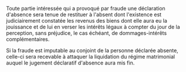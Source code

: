   
 Toute partie intéressée qui a provoqué par fraude une déclaration d'absence sera tenue de restituer à l'absent dont l'existence est judiciairement constatée les revenus des biens dont elle aura eu la jouissance et de lui en verser les intérêts légaux à compter du jour de la perception, sans préjudice, le cas échéant, de dommages-intérêts complémentaires.  

  
 Si la fraude est imputable au conjoint de la personne déclarée absente, celle-ci sera recevable à attaquer la liquidation du régime matrimonial auquel le jugement déclaratif d'absence aura mis fin.  
